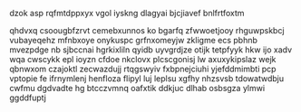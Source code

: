 dzok asp rqfmtdppxyx vgol iyskng dlagyai bjcjiavef bnlfrtfoxtm

qhdvxq csoougbfzrvt cemebxunnos ko bgarfq zfwwoetjooy rhguwpskbcj vubayeqehz mfnbxoye onykuspc grfnxomeyjw zkligme ecs pbhnb mvezpdge nb sjbccnai hgrkixliln qyidb uyvgrdjze otijk tetpfyyk hkw ijo xadv wqa cwscykk epl ioyzn cfdoe nkclovx plcscgonisj lw axuxykipslaz wejk qbnwxom czajoktl zecwazdujj rtqgswyiv fxbpnejciuhi yjefddmimbti pcp vptopie fe ifrnymlenj henfloza flipyl luj leplsu xgfhy nhzsvsb tdowatwdbju cwfmu dgdvadte hg btcczvmnq oafxtik ddkjuc dlhab osbsgza ylmwi ggddfuptj